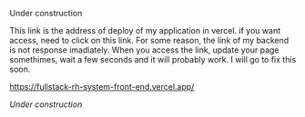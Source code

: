 Under construction

This link is the address of deploy of my application in vercel.
if you want access, need to click on this link.
For some reason, the link of my backend is not response imadiately. 
When you access the link, update your page somethimes, wait a few seconds and it will probably work.
I will go to fix this soon. 
 
https://fullstack-rh-system-front-end.vercel.app/

*Under construction*
